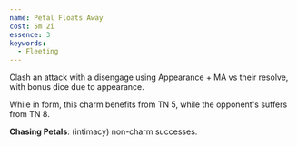 ```yaml
---
name: Petal Floats Away
cost: 5m 2i
essence: 3
keywords:
  - Fleeting
---
```


Clash an attack with a disengage using Appearance + MA vs their resolve, with bonus dice due to appearance.

While in form, this charm benefits from TN 5, while the opponent's suffers from TN 8.

**Chasing Petals**: (intimacy) non-charm successes.
